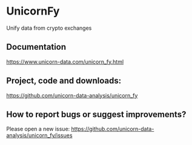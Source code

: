 # UnicornFy
Unify data from crypto exchanges

## Documentation
https://www.unicorn-data.com/unicorn_fy.html

## Project, code and downloads:
https://github.com/unicorn-data-analysis/unicorn_fy

## How to report bugs or suggest improvements?
Please open a new issue: https://github.com/unicorn-data-analysis/unicorn_fy/issues

